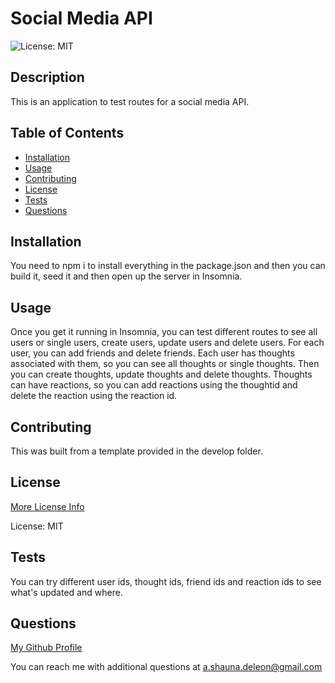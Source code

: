 # Social Media API

![License: MIT](https://img.shields.io/badge/License-MIT-yellow.svg)

## Description

This is an application to test routes for a social media API.

## Table of Contents

- [Installation](#installation)
- [Usage](#usage)
- [Contributing](#contributing)
- [License](#license)
- [Tests](#tests)
- [Questions](#questions)

## Installation

You need to npm i to install everything in the package.json and then you can build it, seed it and then open up the server in Insomnia.

## Usage

Once you get it running in Insomnia, you can test different routes to see all users or single users, create users, update users and delete users. For each user, you can add friends and delete friends. Each user has thoughts associated with them, so you can see all thoughts or single thoughts. Then you can create thoughts, update thoughts and delete thoughts. Thoughts can have reactions, so you can add reactions using the thoughtid and delete the reaction using the reaction id.

## Contributing

This was built from a template provided in the develop folder.

## License

[More License Info](https://opensource.org/licenses/MIT)

License: MIT

## Tests

You can try different user ids, thought ids, friend ids and reaction ids to see what's updated and where.

## Questions

[My Github Profile](https://github.com/pojoto4)

You can reach me with additional questions at a.shauna.deleon@gmail.com
